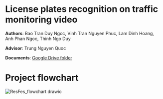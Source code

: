 # License plates recognition on traffic monitoring video

**Authors**: Bao Tran Duy Ngoc, Vinh Tran Nguyen Phuc, Lam Dinh Hoang, Anh Phan Ngoc, Thinh Ngo Duy

**Advisor**: Trung Nguyen Quoc

**Documents**:
[Google Drive folder](https://drive.google.com/drive/folders/1UyAUt5V3BCkSSTLnRYUkOGmUSd_SGKDX?fbclid=IwAR2zTmk0tEm6wW57Z34Pu52gkm_6fScPE5p4oOf0Us_i-eHdvthPtGaObkQ)



# Project flowchart

![ResFes_flowchart drawio](https://user-images.githubusercontent.com/87382851/189053589-82e8177a-0811-4ec6-a3cd-120b56471d87.png)
